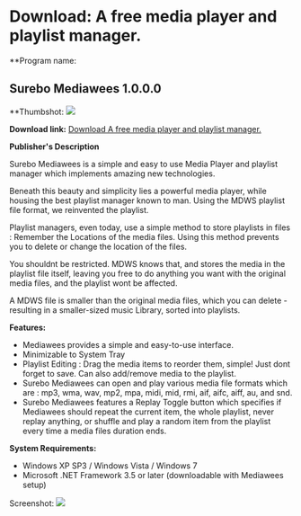 # Download: A free media player and playlist manager.

**Program name: 

## Surebo Mediawees 1.0.0.0

  
**Thumbshot: ![](http://www.freewarefiles.com/screenshot/mediawees_md.jpg)   
  
**Download link:** [Download A free media player and playlist manager.](http://freewares.boysofts.com/Surebo-Mediawees_program_85626.html)  
  


**Publisher's Description**  
  


Surebo Mediawees is a simple and easy to use Media Player and playlist manager which implements amazing new technologies. 

Beneath this beauty and simplicity lies a powerful media player, while housing the best playlist manager known to man. Using the MDWS playlist file format, we reinvented the playlist. 

Playlist managers, even today, use a simple method to store playlists in files : Remember the Locations of the media files. Using this method prevents you to delete or change the location of the files.

You shouldnt be restricted. MDWS knows that, and stores the media in the playlist file itself, leaving you free to do anything you want with the original media files, and the playlist wont be affected.

A MDWS file is smaller than the original media files, which you can delete - resulting in a smaller-sized music Library, sorted into playlists.

**Features:**

  * Mediawees provides a simple and easy-to-use interface. 
  * Minimizable to System Tray 
  * Playlist Editing : Drag the media items to reorder them, simple! Just dont forget to save. Can also add/remove media to the playlist. 
  * Surebo Mediawees can open and play various media file formats which are : mp3, wma, wav, mp2, mpa, midi, mid, rmi, aif, aifc, aiff, au, and snd. 
  * Surebo Mediawees features a Replay Toggle button which specifies if Mediawees should repeat the current item, the whole playlist, never replay anything, or shuffle and play a random item from the playlist every time a media files duration ends. 

**System Requirements:**

  * Windows XP SP3 / Windows Vista / Windows 7 
  * Microsoft .NET Framework 3.5 or later (downloadable with Mediawees setup) 

  
  
Screenshot: ![](http://www.freewarefiles.com/screenshot/mediawees.jpg)
